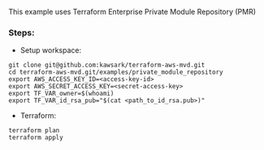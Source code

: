 This example uses Terraform Enterprise Private Module Repository (PMR)

### Steps:
- Setup workspace:
```
git clone git@github.com:kawsark/terraform-aws-mvd.git
cd terraform-aws-mvd.git/examples/private_module_repository
export AWS_ACCESS_KEY_ID=<access-key-id>
export AWS_SECRET_ACCESS_KEY=<secret-access-key>
export TF_VAR_owner=$(whoami)
export TF_VAR_id_rsa_pub="$(cat <path_to_id_rsa.pub>)"
```

- Terraform:
```
terraform plan
terraform apply
```
